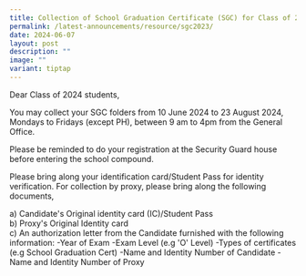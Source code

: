 ```yaml
---
title: Collection of School Graduation Certificate (SGC) for Class of 2023
permalink: /latest-announcements/resource/sgc2023/
date: 2024-06-07
layout: post
description: ""
image: ""
variant: tiptap
---
```

<p>Dear Class of 2024 students,</p>
<p>You may collect your SGC folders from 10 June 2024 to 23 August 2024,
Mondays to Fridays (except PH), between 9 am to 4pm from the General Office.</p>
<p>Please be reminded to do your registration at the Security Guard house
before entering the school compound.</p>
<p>Please bring along your identification card/Student Pass for identity
verification. For collection by proxy, please bring along the following
documents,</p>
<p>a) Candidate's Original identity card (IC)/Student Pass
<br>b) Proxy's Original Identity card
<br>c) An authorization letter from the Candidate furnished with the following
information: -Year of Exam -Exam Level (e.g 'O' Level) -Types of certificates
(e.g School Graduation Cert) -Name and Identity Number of Candidate -Name
and Identity Number of Proxy</p>